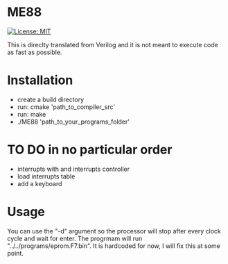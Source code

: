 # ME88

[![License: MIT](https://img.shields.io/badge/License-MIT-yellow.svg)](https://opensource.org/licenses/MIT)

This is direclty translated from Verilog and it is not meant to execute code as fast as possible.  

# Installation 

* create a build directory 
* run: cmake 'path_to_compiler_src' 
* run: make
* ./ME88 'path_to_your_programs_folder'

# TO DO in no particular order

* interrupts with and interrupts controller
* load interrupts table
* add a keyboard

# Usage

You can use the "-d" argument so the processor will stop after every clock cycle and wait for enter.
The progrmam will run "../../programs/eprom.F7.bin". It is hardcoded for now, I will fix this at some point.

